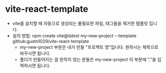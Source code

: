 # vite-react-template
- vite를 설치할 때 자동으로 생성되는 불필요한 파일, 태그들을 제거한 템플릿 입니다.
- 설치 방법: npm create vite@latest my-new-project --template github:gustn1029/vite-react-template
  -  my-new-project 부분은 내가 만들 "프로젝트 명"입니다. 원하시는 제목으로 바꾸시면 됩니다.
  -  폴더가 만들어지는 걸 원하지 않는 분들은 my-new-project 이 부분에 "."을 입력하시면 됩니다.
